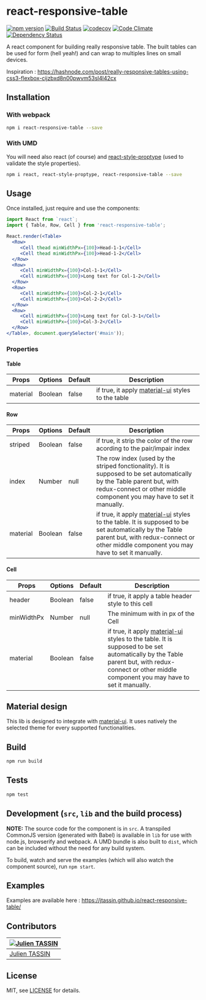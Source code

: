 # react-responsive-table
[![npm version](https://badge.fury.io/js/react-responsive-table.svg)](https://badge.fury.io/js/react-responsive-table) 
[![Build Status](https://travis-ci.org/jtassin/react-responsive-table.svg?branch=master)](https://travis-ci.org/jtassin/react-responsive-table)
[![codecov](https://codecov.io/gh/jtassin/react-responsive-table/branch/master/graph/badge.svg)](https://codecov.io/gh/jtassin/react-responsive-table)
[![Code Climate](https://codeclimate.com/github/jtassin/react-responsive-table/badges/gpa.svg)](https://codeclimate.com/github/jtassin/react-responsive-table)
[![Dependency Status](https://www.versioneye.com/user/projects/57b4cdc22236f4002b96697b/badge.png)](https://www.versioneye.com/user/projects/57b4cdc22236f4002b96697b)


A react component for building really responsive table.
The built tables can be used for form (hell yeah!) and can wrap to multiples lines on small devices.

Inspiration : https://hashnode.com/post/really-responsive-tables-using-css3-flexbox-cijzbxd8n00pwvm53sl4l42cx

## Installation

### With webpack
```sh
npm i react-responsive-table --save
```

### With UMD

You will need also react (of course) and [react-style-proptype](https://github.com/brigand/react-style-proptype) (used to validate the style properties).
```sh
npm i react, react-style-proptype, react-responsive-table --save
```

## Usage
Once installed, just require and use the components:
```jsx
import React from `react`;
import { Table, Row, Cell } from 'react-responsive-table';

React.render(<Table>
  <Row>
     <Cell thead minWidthPx={100}>Head-1-1</Cell>
     <Cell thead minWidthPx={100}>Head-1-2</Cell>
  </Row>
  <Row>
     <Cell minWidthPx={100}>Col-1-1</Cell>
     <Cell minWidthPx={100}>Long text for Col-1-2</Cell>
  </Row>
  <Row>
     <Cell minWidthPx={100}>Col-2-1</Cell>
     <Cell minWidthPx={100}>Col-2-2</Cell>
  </Row>
  <Row>
     <Cell minWidthPx={100}>Long text for Col-3-1</Cell>
     <Cell minWidthPx={100}>Col-3-2</Cell>
  </Row>
</Table>, document.querySelector('#main'));
```

### Properties

#### Table
| Props        | Options           | Default  | Description |
| ------------- |-------------| -----| -------- |
| material | Boolean | false | if true, it apply [material-ui](https://github.com/callemall/material-ui) styles to the table|

#### Row
| Props        | Options           | Default  | Description |
| ------------- |-------------| -----| -------- |
| striped | Boolean | false | if true, it strip the color of the row acording to the pair/impair index|
| index | Number | null | The row index (used by the striped fonctionality). It is supposed to be set automatically by the Table parent but, with redux-connect or other middle component you may have to set it manually. |
| material | Boolean | false | if true, it apply [material-ui](https://github.com/callemall/material-ui) styles to the table. It is supposed to be set automatically by the Table parent but, with redux-connect or other middle component you may have to set it manually. |

#### Cell
| Props        | Options           | Default  | Description |
| ------------- |-------------| -----| -------- |
| header | Boolean | false | if true, it apply a table header style to this cell|
| minWidthPx | Number | null | The minimum with in px of the Cell|
| material | Boolean | false | if true, it apply [material-ui](https://github.com/callemall/material-ui) styles to the table. It is supposed to be set automatically by the Table parent but, with redux-connect or other middle component you may have to set it manually. |

## Material design

This lib is designed to integrate with [material-ui](https://github.com/callemall/material-ui). 
It uses natively the selected theme for every supported functionalities.

## Build
```sh
npm run build
```

## Tests

```sh
npm test
```

## Development (`src`, `lib` and the build process)

**NOTE:** The source code for the component is in `src`. A transpiled CommonJS version (generated with Babel) is available in `lib` for use with node.js, browserify and webpack. A UMD bundle is also built to `dist`, which can be included without the need for any build system.

To build, watch and serve the examples (which will also watch the component source), run `npm start`. 

## Examples

Examples are available here : https://jtassin.github.io/react-responsive-table/

## Contributors

[![Julien TASSIN](https://avatars0.githubusercontent.com/u/1771191?v=3&s=144)](https://github.com/roylee0704/) |
---|
[Julien TASSIN](https://github.com/jtassin) |

## License

MIT, see [LICENSE](/LICENSE) for details.
